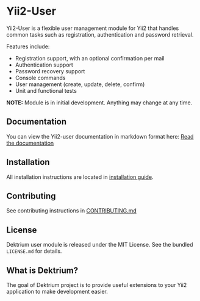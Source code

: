Yii2-User
=========

Yii2-User is a flexible user management module for Yii2 that handles common tasks such as registration, authentication
and password retrieval.

Features include:

* Registration support, with an optional confirmation per mail
* Authentication support
* Password recovery support
* Console commands
* User management (create, update, delete, confirm)
* Unit and functional tests

**NOTE:** Module is in initial development. Anything may change at any time.

## Documentation

You can view the Yii2-user documentation in markdown format here:
[Read the documentation](docs/index.md)

## Installation

All installation instructions are located in [installation guide](docs/installation.md).

## Contributing

See contributing instructions in [CONTRIBUTING.md](CONTRIBUTING.md)

## License

Dektrium user module is released under the MIT License. See the bundled `LICENSE.md` for details.

## What is Dektrium?

The goal of Dektrium project is to provide useful extensions to your Yii2 application to make development easier.